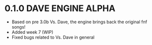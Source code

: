 # 0.1.0 DAVE ENGINE ALPHA
- Based on pre 3.0b Vs. Dave, the engine brings back the original fnf songs!
- Added week 7 (WIP)
- Fixed bugs related to Vs. Dave in general